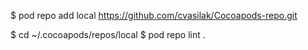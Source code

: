 $ pod repo add local https://github.com/cvasilak/Cocoapods-repo.git

$ cd ~/.cocoapods/repos/local
$ pod repo lint .


